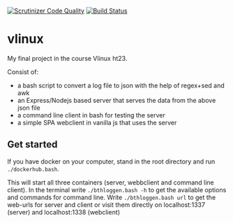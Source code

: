 [![Scrutinizer Code Quality](https://scrutinizer-ci.com/g/JuliaLind/vlinux/badges/quality-score.png?b=main)](https://scrutinizer-ci.com/g/JuliaLind/vlinux/?branch=main)
[![Build Status](https://scrutinizer-ci.com/g/JuliaLind/vlinux/badges/build.png?b=main)](https://scrutinizer-ci.com/g/JuliaLind/vlinux/build-status/main)

# vlinux
My final project in the course Vlinux ht23.

Consist of:
  - a bash script to convert a log file to json with the help of regex+sed and awk
  - an Express/Nodejs based server that serves the data from the above json file
  - a command line client in bash for testing the server
  - a simple SPA webclient in vanilla js that uses the server

## Get started

If you have docker on your computer, stand in the root directory and run ```./dockerhub.bash```.

This will start all three containers (server, webbclient and command line client).
In the terminal write ```./bthloggen.bash -h``` to get the available options and commands for command line.
Write ```./bthloggen.bash url``` to get the web-urls for server and client or visit them directly on localhost:1337 (server) and localhost:1338 (webclient)
